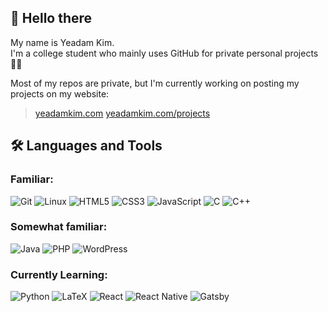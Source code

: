 ## :wave: Hello there

My name is Yeadam Kim.  
I'm a college student who mainly uses GitHub for private personal projects 👨‍🎓

Most of my repos are private, but I'm currently working on posting my projects on my website:
> [yeadamkim.com](https://www.yeadamkim.com)
> [yeadamkim.com/projects](https://www.yeadamkim.com/projects)

## :hammer_and_wrench: Languages and Tools

### Familiar:
![Git](https://img.shields.io/badge/git-%23F05033.svg?style=for-the-badge&logo=git&logoColor=white)
![Linux](https://img.shields.io/badge/Linux-FCC624?style=for-the-badge&logo=linux&logoColor=black)
![HTML5](https://img.shields.io/badge/html5-%23E34F26.svg?style=for-the-badge&logo=html5&logoColor=white)
![CSS3](https://img.shields.io/badge/css3-%231572B6.svg?style=for-the-badge&logo=css3&logoColor=white)
![JavaScript](https://img.shields.io/badge/javascript-%23323330.svg?style=for-the-badge&logo=javascript&logoColor=%23F7DF1E)
![C](https://img.shields.io/badge/c-%2300599C.svg?style=for-the-badge&logo=c&logoColor=white)
![C++](https://img.shields.io/badge/-C++-00599c?style=for-the-badge&logo=c%2B%2B&logoColor=fff)

### Somewhat familiar:
![Java](https://img.shields.io/badge/java-%23ED8B00.svg?style=for-the-badge&logo=openjdk&logoColor=white)
![PHP](https://img.shields.io/badge/php-%23777BB4.svg?style=for-the-badge&logo=php&logoColor=white)
![WordPress](https://img.shields.io/badge/WordPress-%23117AC9.svg?style=for-the-badge&logo=WordPress&logoColor=white)

### Currently Learning:
![Python](https://img.shields.io/badge/python-3670A0?style=for-the-badge&logo=python&logoColor=ffdd54)
![LaTeX](https://img.shields.io/badge/latex-%23008080.svg?style=for-the-badge&logo=latex&logoColor=white)
![React](https://img.shields.io/badge/react-%2320232a.svg?style=for-the-badge&logo=react&logoColor=%2361DAFB)
![React Native](https://img.shields.io/badge/react_native-%2320232a.svg?style=for-the-badge&logo=react&logoColor=%2361DAFB)
![Gatsby](https://img.shields.io/badge/Gatsby-%23663399.svg?style=for-the-badge&logo=gatsby&logoColor=white)

<!-- <br> -->

<!-- ![Yeadam's GitGub Stats](https://github-readme-stats.vercel.app/api?username=yeadamk&show_icons=true&theme=material-palenight&count_private=false) -->
<!-- ![Most Used Languages](https://github-readme-stats.vercel.app/api/top-langs/?username=yeadamk&theme=material-palenight&layout=compact) -->
